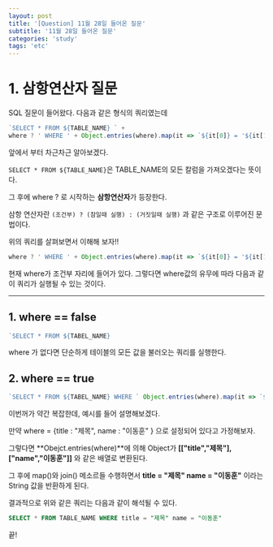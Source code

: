 ```yaml
---
layout: post
title: '[Question] 11월 28일 들어온 질문'
subtitle: '11월 28일 들어온 질문'
categories: 'study'
tags: 'etc'
---
```


# 1. 삼항연산자 질문

SQL 질문이 들어왔다. 다음과 같은 형식의 쿼리였는데

```js
`SELECT * FROM ${TABLE_NAME} ` + 
where ? ' WHERE ' + Object.entries(where).map(it => `${it[0]} = '${it[1]}'`).join(' ') : '';

```

앞에서 부터 차근차근 알아보겠다.

``SELECT * FROM ${TABLE_NAME}``은 TABLE_NAME의 모든 칼럼을 가져오겠다는 뜻이다.

그 후에 where ? 로 시작하는 **삼항연산자**가 등장한다. 

삼항 연산자란 ``(조건부) ? (참일때 실행) : (거짓일때 실행)`` 과 같은 구조로 이루어진 문법이다. 

위의 쿼리를 살펴보면서 이해해 보자!!

```js
where ? ' WHERE ' + Object.entries(where).map(it => `${it[0]} = '${it[1]}'`).join(' ') : '';
```

현재 where가 조건부 자리에 들어가 있다. 그렇다면 where값의 유무에 따라 다음과 같이 쿼리가 실행될 수 있는 것이다.

---

## 1. where == false

```js
`SELECT * FROM ${TABEL_NAME}
```

where 가 없다면 단순하게 테이블의 모든 값을 불러오는 쿼리를 실행한다.


## 2. where == true

```js
`SELECT * FROM ${TABEL_NAME} WHERE ` Object.entries(where).map(it => `${it[0]} = '${it[1]}'`).join(' ')
```

이번꺼가 약간 복잡한데, 예시를 들어 설명해보겠다.

만약 where = {title : "제목", name : "이동훈" } 으로 설정되어 있다고 가정해보자. 

그렇다면 **Obejct.entries(where)**에 의해 Object가 **[["title","제목"],["name","이동훈"]]** 와 같은 배열로 변환된다.

그 후에 map()와 join() 메소르들 수행하면서 **title = "제목" name = "이동훈"** 이라는 String 값을 반환하게 된다. 

결과적으로 위와 같은 쿼리는 다음과 같이 해석될 수 있다.

```sql
SELECT * FROM TABLE_NAME WHERE title = "제목" name = "이동훈"
```

끝!